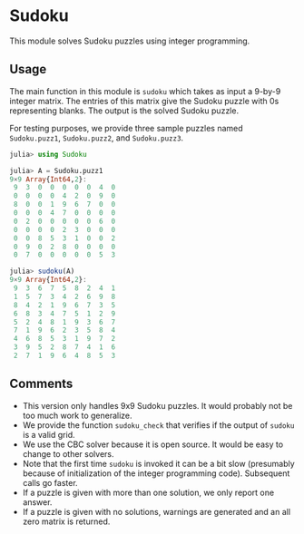 # Sudoku

This module solves Sudoku puzzles using integer programming.

## Usage

The main function in this module is `sudoku` which takes as input a
9-by-9 integer matrix. The entries of this matrix give the Sudoku puzzle
with 0s representing blanks. The output is the solved Sudoku puzzle.

For testing purposes, we provide three sample puzzles named `Sudoku.puzz1`,
`Sudoku.puzz2`, and `Sudoku.puzz3`.

```julia
julia> using Sudoku

julia> A = Sudoku.puzz1
9×9 Array{Int64,2}:
 9  3  0  0  0  0  0  4  0
 0  0  0  0  4  2  0  9  0
 8  0  0  1  9  6  7  0  0
 0  0  0  4  7  0  0  0  0
 0  2  0  0  0  0  0  6  0
 0  0  0  0  2  3  0  0  0
 0  0  8  5  3  1  0  0  2
 0  9  0  2  8  0  0  0  0
 0  7  0  0  0  0  0  5  3

julia> sudoku(A)
9×9 Array{Int64,2}:
 9  3  6  7  5  8  2  4  1
 1  5  7  3  4  2  6  9  8
 8  4  2  1  9  6  7  3  5
 6  8  3  4  7  5  1  2  9
 5  2  4  8  1  9  3  6  7
 7  1  9  6  2  3  5  8  4
 4  6  8  5  3  1  9  7  2
 3  9  5  2  8  7  4  1  6
 2  7  1  9  6  4  8  5  3
```

## Comments

* This version only handles 9x9 Sudoku puzzles. It would probably not be
too much work to generalize.
* We provide the function `sudoku_check` that verifies if the output of
`sudoku` is a valid grid.
* We use the CBC solver because it is open source. It would be easy to change
to other solvers.
* Note that the first time `sudoku` is invoked it can be a
bit slow (presumably because of initialization of the integer programming code).
Subsequent calls go faster.
* If a puzzle is given with more than one solution, we only report one answer.
* If a puzzle is given with no solutions, warnings are generated and an all
zero matrix is returned.
